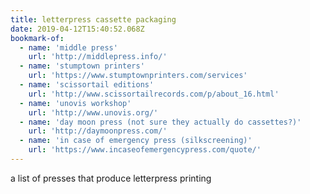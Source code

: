```yaml
---
title: letterpress cassette packaging
date: 2019-04-12T15:40:52.068Z
bookmark-of:
  - name: 'middle press'
    url: 'http://middlepress.info/'
  - name: 'stumptown printers'
    url: 'https://www.stumptownprinters.com/services'
  - name: 'scissortail editions'
    url: 'http://www.scissortailrecords.com/p/about_16.html'
  - name: 'unovis workshop'
    url: 'http://www.unovis.org/'
  - name: 'day moon press (not sure they actually do cassettes?)'
    url: 'http://daymoonpress.com/'
  - name: 'in case of emergency press (silkscreening)'
    url: 'https://www.incaseofemergencypress.com/quote/'
---
```

a list of presses that produce letterpress printing

